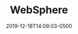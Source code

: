 ---
title: "WebSphere"
description: "WebSphere"
date: 2019-12-18T14:09:03-0500
skill: "WebSphere"
summary: "WebSphere"
image: "/img/skills/WebSphere.png"
draft: false
weight: "0"
section: "3"
---